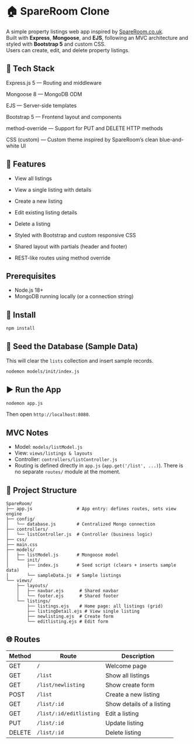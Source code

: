 # 🏠 SpareRoom Clone

A simple property listings web app inspired by [SpareRoom.co.uk](https://www.spareroom.co.uk).  
Built with **Express**, **Mongoose**, and **EJS**, following an MVC architecture and styled with **Bootstrap 5** and custom CSS.  
Users can create, edit, and delete property listings.


## 🚀 Tech Stack
Express.js 5 — Routing and middleware

Mongoose 8 — MongoDB ODM

EJS — Server-side templates

Bootstrap 5 — Frontend layout and components

method-override — Support for PUT and DELETE HTTP methods

CSS (custom) — Custom theme inspired by SpareRoom’s clean blue-and-white UI

## 🧩 Features

- View all listings

- View a single listing with details

- Create a new listing

- Edit existing listing details

- Delete a listing

- Styled with Bootstrap and custom responsive CSS

- Shared layout with partials (header and footer)

- REST-like routes using method override

## Prerequisites
- Node.js 18+
- MongoDB running locally (or a connection string)
  
## 🧰 Install
```bash
npm install
```
## 🌱 Seed the Database (Sample Data)
This will clear the `lists` collection and insert sample records.
```bash
nodemon models/init/index.js
```

## ▶️ Run the App
```bash
nodemon app.js
```

Then open `http://localhost:8080`.

## MVC Notes
- Model: `models/listModel.js`
- View: `views/listings & layouts`
- Controller: `controllers/listController.js`
- Routing is defined directly in `app.js` (`app.get('/list', ...)`). There is no separate `routes/` module at the moment.

## 🧱 Project Structure
```
SpareRoom/
├── app.js                 # App entry: defines routes, sets view engine
├── config/
│   └── database.js        # Centralized Mongo connection
├── controllers/
│   └── listController.js  # Controller (business logic)
├── css/
├── main.css
├── models/
│   ├── listModel.js       # Mongoose model
│   └── init/
│       ├── index.js       # Seed script (clears + inserts sample data)
│       └── sampleData.js  # Sample listings
└── views/
    ├── layouts/
    │   ├── navbar.ejs      # Shared navbar
    │   └── footer.ejs      # Shared footer
    └── listings/
        ├── listings.ejs    # Home page: all listings (grid)
        ├── listingDetail.ejs # View single listing
        ├── newlisting.ejs  # Create form
        └── editlisting.ejs # Edit form
```


## 🌐 Routes
| Method | Route                   | Description               |
| ------ | ----------------------- | ------------------------- |
| GET    | `/`                     | Welcome page              |
| GET    | `/list`                 | Show all listings         |
| GET    | `/list/newlisting`      | Show create form          |
| POST   | `/list`                 | Create a new listing      |
| GET    | `/list/:id`             | Show details of a listing |
| GET    | `/list/:id/editlisting` | Edit a listing            |
| PUT    | `/list/:id`             | Update listing            |
| DELETE | `/list/:id`             | Delete listing            |






